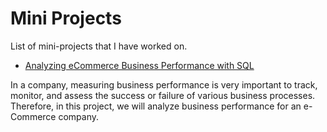 # Mini Projects
List of mini-projects that I have worked on.

- [Analyzing eCommerce Business Performance with SQL](https://github.com/mchosasih99/Mini-Project/tree/main/Analyzing%20eCommerce%20Business%20Performance%20with%20SQL)

In a company, measuring business performance is very important to track, monitor, and assess the success or failure of various business processes. Therefore, in this project, we will analyze business performance for an e-Commerce company.

